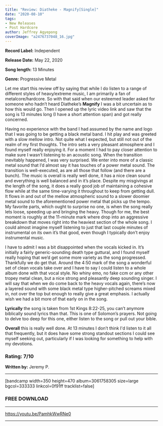 ```yaml
---
title: "Review: Diatheke - Magnify[Single]"
date: "2020-08-10"
tags:
- New Releases
- Post Hardcore
author: Jeffrey Agyepong
coverImage: "a2476737048_16.jpg"
---
```


**Record Label:** Independent

**Release Date:** May 22, 2020

**Song length:** 13 Minutes

**Genre:** Progressive Metal

Let me start this review off by saying that while I do listen to a range of different styles of heavy/extreme music, I am primarily a fan of metalcore/hardcore. So with that said when our esteemed leader asked for someone who hadn’t heard Diatheke’s **Magnify** I was a bit uncertain as to how this would go. Then I opened up the lyric video link and saw that the song is 13 minutes long (I have a short attention span) and got really concerned.

Having no experience with the band I had assumed by the name and logo that I was going to be getting a black metal band. I hit play and was greeted with a slow mellow intro. Not quite what I expected, but still not out of the realm of my first thoughts. The intro sets a very pleasant atmosphere and I found myself really enjoying it. For a moment I had to pay closer attention to make sure I wasn’t listening to an acoustic song. When the transition inevitably happened, I was very surprised. We enter into more of a classic metal sound that I’d almost say it has touches of a power metal sound. The transition is well-executed, as are all those that follow (and there are a bunch). The music is overall is really well done, it has a nice clean sound and everything is well balanced and in it’s place. Despite my misgivings at the length of the song, it does a really good job of maintaining a cohesive flow while at the same time-varying it throughout to keep from getting dull. It flows in and out of the mellow atmospheric sound to a slower doomier metal sound to the aforementioned power metal that picks up the tempo. My favorite parts, which ought to surprise no one, is when the song really lets loose, speeding up and bringing the heavy. Though for me, the best moment is roughly at the 11-minute mark where drop into an aggressive breakdown that moves right into the heaviest section of the whole song. I could almost imagine myself listening to just that last couple minutes of instrumental on its own it’s that good, even though I typically don’t enjoy instrumental music.

I have to admit I was a bit disappointed when the vocals kicked in. It’s initially a fairly generic-sounding death type guttural, and I found myself really hoping that we’d get some more variety as the song progressed. Thankfully we do get that. Around the 4:50 mark of the song a wonderful set of clean vocals take over and I have to say I could listen to a whole album done with that vocal style. No whiny emo, no fake ccm or any other tropey metal clean, but a nice strong and pleasantly deep sounding singer. I will say that when we do come back to the heavy vocals again, there’s now a layered sound with some black metal type higher-pitched screams mixed in, not over the top but enough to really give a great emphasis. I actually wish we had a bit more of that early on in the song.

**Lyrically** the song is taken from 1st Kings 8:22-25, you can’t anymore biblically sound lyrics than that. This is one of Solomon’s prayers. Not going to delve too deep for this one, either listen to the song or pull out your bible.

**Overall** this is really well done. At 13 minutes I don’t think I'd listen to it all that frequently, but it does have some strong standout sections I could see myself seeking out, particularly if I was looking for something to help with my devotions.

### Rating: 7/10

**Written by:** Jeremy P.

* * *

\[bandcamp width=350 height=470 album=3061758305 size=large bgcol=333333 linkcol=0f91ff tracklist=false\]

### FREE DOWNLOAD

* * *

https://youtu.be/PamhkWwRNe0

* * *
